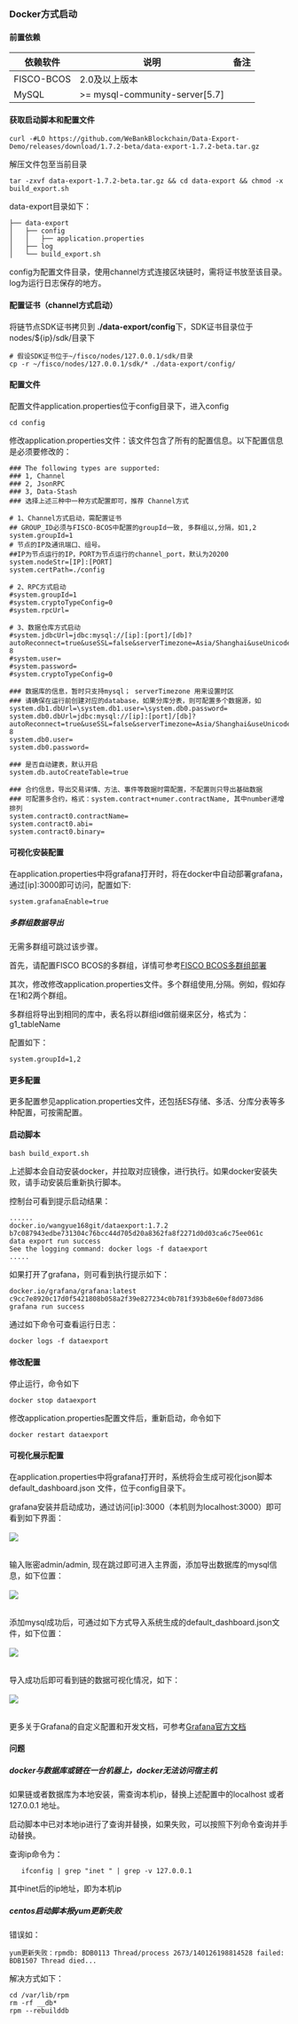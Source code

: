 
### Docker方式启动

#### 前置依赖

| 依赖软件 | 说明 |备注|
| --- | --- | --- |
| FISCO-BCOS | 2.0及以上版本 | |
| MySQL | >= mysql-community-server[5.7] | |


#### 获取启动脚本和配置文件

```
curl -#LO https://github.com/WeBankBlockchain/Data-Export-Demo/releases/download/1.7.2-beta/data-export-1.7.2-beta.tar.gz
```

解压文件包至当前目录
```
tar -zxvf data-export-1.7.2-beta.tar.gz && cd data-export && chmod -x build_export.sh
```

data-export目录如下：
```
├── data-export
│   ├── config
│   │   ├── application.properties
│   ├── log
│   └── build_export.sh
```
config为配置文件目录，使用channel方式连接区块链时，需将证书放至该目录。
log为运行日志保存的地方。


#### 配置证书（channel方式启动）

将链节点SDK证书拷贝到 **./data-export/config**下，SDK证书目录位于nodes/${ip}/sdk/目录下
```
# 假设SDK证书位于~/fisco/nodes/127.0.0.1/sdk/目录
cp -r ~/fisco/nodes/127.0.0.1/sdk/* ./data-export/config/
```


#### 配置文件

配置文件application.properties位于config目录下，进入config

```
cd config
```

修改application.properties文件：该文件包含了所有的配置信息。以下配置信息是必须要修改的：

```
### The following types are supported:
### 1, Channel
### 2, JsonRPC
### 3, Data-Stash
### 选择上述三种中一种方式配置即可，推荐 Channel方式

# 1、Channel方式启动，需配置证书
## GROUP_ID必须与FISCO-BCOS中配置的groupId一致, 多群组以,分隔，如1,2
system.groupId=1
# 节点的IP及通讯端口、组号。 
##IP为节点运行的IP，PORT为节点运行的channel_port，默认为20200
system.nodeStr=[IP]:[PORT]
system.certPath=./config

# 2、RPC方式启动
#system.groupId=1
#system.cryptoTypeConfig=0
#system.rpcUrl=

# 3、数据仓库方式启动
#system.jdbcUrl=jdbc:mysql://[ip]:[port]/[db]?autoReconnect=true&useSSL=false&serverTimezone=Asia/Shanghai&useUnicode=true&characterEncoding=UTF-8
#system.user=
#system.password=
#system.cryptoTypeConfig=0

### 数据库的信息，暂时只支持mysql； serverTimezone 用来设置时区
### 请确保在运行前创建对应的database，如果分库分表，则可配置多个数据源，如system.db1.dbUrl=\system.db1.user=\system.db0.password=
system.db0.dbUrl=jdbc:mysql://[ip]:[port]/[db]?autoReconnect=true&useSSL=false&serverTimezone=Asia/Shanghai&useUnicode=true&characterEncoding=UTF-8
system.db0.user=
system.db0.password=

### 是否自动建表，默认开启
system.db.autoCreateTable=true

### 合约信息，导出交易详情、方法、事件等数据时需配置，不配置则只导出基础数据
### 可配置多合约，格式：system.contract+numer.contractName, 其中number递增排列
system.contract0.contractName=
system.contract0.abi=
system.contract0.binary=
```


#### 可视化安装配置

在application.properties中将grafana打开时，将在docker中自动部署grafana，通过[ip]:3000即可访问，配置如下:
```
system.grafanaEnable=true
```

##### 多群组数据导出

无需多群组可跳过该步骤。

首先，请配置FISCO BCOS的多群组，详情可参考[FISCO BCOS多群组部署](https://fisco-bcos-documentation.readthedocs.io/zh_CN/latest/docs/manual/group_use_cases.html?highlight=%E5%A4%9A%E7%BE%A4%E7%BB%84#)

其次，修改修改application.properties文件。多个群组使用,分隔。例如，假如存在1和2两个群组。

多群组将导出到相同的库中，表名将以群组id做前缀来区分，格式为：g1_tableName

配置如下：
```
system.groupId=1,2
```

#### 更多配置

更多配置参见application.properties文件，还包括ES存储、多活、分库分表等多种配置，可按需配置。

#### 启动脚本

```
bash build_export.sh
```
上述脚本会自动安装docker，并拉取对应镜像，进行执行。如果docker安装失败，请手动安装后重新执行脚本。

控制台可看到提示启动结果：

```
......
docker.io/wangyue168git/dataexport:1.7.2
b7c087943edbe731304c76bcc44d705d20a8362fa8f2271d0d03ca6c75ee061c
data export run success
See the logging command: docker logs -f dataexport
.....

```

如果打开了grafana，则可看到执行提示如下：
```
docker.io/grafana/grafana:latest
c9cc7e8920c17d0f5421808b058a2f39e827234c0b781f393b8e60ef8d073d86
grafana run success
```


通过如下命令可查看运行日志：
```
docker logs -f dataexport
```

#### 修改配置

停止运行，命令如下
```
docker stop dataexport
```

修改application.properties配置文件后，重新启动，命令如下

```
docker restart dataexport
```

#### 可视化展示配置

在application.properties中将grafana打开时，系统将会生成可视化json脚本 default_dashboard.json 文件，位于config目录下。

grafana安装并启动成功，通过访问[ip]:3000（本机则为localhost:3000）即可看到如下界面：
<br /> <br />
![](../../images/WeBankBlockchain-Data-Export/grafana_start.png)
<br /> <br />

输入账密admin/admin, 现在跳过即可进入主界面，添加导出数据库的mysql信息，如下位置：
<br /> <br />
![](../../images/WeBankBlockchain-Data-Export/grafana_index.png)
<br /> <br />

添加mysql成功后，可通过如下方式导入系统生成的default_dashboard.json文件，如下位置：
<br /> <br />
![](../../images/WeBankBlockchain-Data-Export/grafana_json.png)
<br /> <br />

导入成功后即可看到链的数据可视化情况，如下：
<br /> <br />
![](../../images/WeBankBlockchain-Data-Export/grafana_view.png)
<br /> <br />

更多关于Grafana的自定义配置和开发文档，可参考[Grafana官方文档](http://docs.grafana.org/guides/getting_started/)

#### 问题

##### docker与数据库或链在一台机器上，docker无法访问宿主机

如果链或者数据库为本地安装，需查询本机ip，替换上述配置中的localhost 或者 127.0.0.1 地址。

启动脚本中已对本地ip进行了查询并替换，如果失败，可以按照下列命令查询并手动替换。

查询ip命令为：

```
   ifconfig | grep "inet " | grep -v 127.0.0.1
```

其中inet后的ip地址，即为本机ip


##### centos启动脚本报yum更新失败

错误如：
```
yum更新失败：rpmdb: BDB0113 Thread/process 2673/140126198814528 failed: BDB1507 Thread died...
```
解决方式如下：
```
cd /var/lib/rpm
rm -rf __db*
rpm --rebuilddb
```
